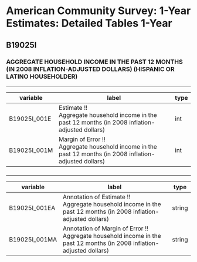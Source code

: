 # American Community Survey: 1-Year Estimates: Detailed Tables 1-Year

## B19025I

### AGGREGATE HOUSEHOLD INCOME IN THE PAST 12 MONTHS (IN 2008 INFLATION-ADJUSTED DOLLARS) (HISPANIC OR LATINO HOUSEHOLDER)

___

| variable | label | type |
| ----- | ----- | ----- |
| B19025I_001E | Estimate !!<br>Aggregate household income in the past 12 months (in 2008 inflation-adjusted dollars) | int |
| B19025I_001M | Margin of Error !!<br>Aggregate household income in the past 12 months (in 2008 inflation-adjusted dollars) | int |
### 

___

| variable | label | type |
| ----- | ----- | ----- |
| B19025I_001EA | Annotation of Estimate !!<br>Aggregate household income in the past 12 months (in 2008 inflation-adjusted dollars) | string |
| B19025I_001MA | Annotation of Margin of Error !!<br>Aggregate household income in the past 12 months (in 2008 inflation-adjusted dollars) | string |

